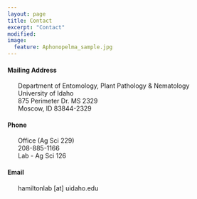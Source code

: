 ```yaml
---
layout: page
title: Contact
excerpt: "Contact"
modified: 
image:
  feature: Aphonopelma_sample.jpg
---
```

#### Mailing Address

<ul style="list-style-type:none">
  <li>Department of Entomology, Plant Pathology & Nematology</li>
  <li>University of Idaho</li>
  <li>875 Perimeter Dr. MS 2329</li>
  <li>Moscow, ID 83844-2329</li>
</ul>

#### Phone
<ul style="list-style-type:none">
  <li>Office (Ag Sci 229)</li>
  <li>208-885-1166</li>
  <li>Lab - Ag Sci 126</li>
</ul>

#### Email
<ul style="list-style-type:none">
	<li>hamiltonlab [at] uidaho.edu</li>
